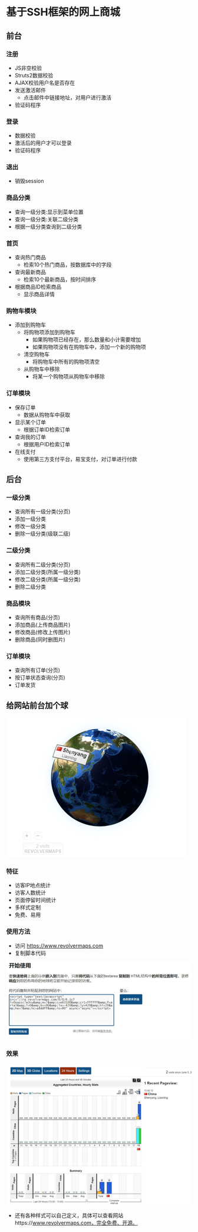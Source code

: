 # 基于SSH框架的网上商城
## 前台
### 注册
- JS非空校验
- Struts2数据校验
- AJAX校验用户名是否存在
- 发送激活邮件
    - 点击邮件中链接地址，对用户进行激活
- 验证码程序
### 登录
- 数据校验
- 激活后的用户才可以登录
- 验证码程序
### 退出
- 销毁session
### 商品分类
- 查询一级分类:显示到菜单位置
- 查询一级分类:关联二级分类
- 根据一级分类查询到二级分类
### 首页
- 查询热门商品
    - 检索10个热门商品，按数据库中的字段
- 查询最新商品
    - 检索10个最新商品，按时间排序
- 根据商品ID检索商品
    - 显示商品详情
### 购物车模块
- 添加到购物车
    - 将购物项添加到购物车
        - 如果购物项已经存在，那么数量和小计需要增加
        - 如果购物项没有在购物车中，添加一个新的购物项
    - 清空购物车
        - 将购物车中所有的购物项清空
    - 从购物车中移除
        - 将某一个购物项从购物车中移除
### 订单模块
- 保存订单
    - 数据从购物车中获取
- 显示某个订单
    - 根据订单ID检索订单
- 查询我的订单
    - 根据用户ID检索订单
- 在线支付
    - 使用第三方支付平台，易宝支付，对订单进行付款
## 后台
### 一级分类
- 查询所有一级分类(分页)
- 添加一级分类
- 修改一级分类
- 删除一级分类(级联二级)
### 二级分类
- 查询所有二级分类(分页)
- 添加二级分类(所属一级分类)
- 修改二级分类(所属一级分类)
- 删除二级分类
### 商品模块
- 查询所有商品(分页)
- 添加商品(上传商品图片)
- 修改商品(修改上传图片)
- 删除商品(同时删图片)
### 订单模块
- 查询所有订单(分页)
- 按订单状态查询(分页)
- 订单发货
## 给网站前台加个球

![](./_image/2018-06-05-13-42-36.jpg)
### 特征
- 访客IP地点统计
- 访客人数统计
- 页面停留时间统计
- 多样式定制
- 免费、易用
### 使用方法
- 访问 https://www.revolvermaps.com
- 复制脚本代码

![](./_image/2018-06-05-13-46-19.jpg)
### 效果

![](./_image/2018-06-05-13-47-17.jpg)
- 还有各种样式可以自己定义，具体可以查看网站https://www.revolvermaps.com，完全免费、开源。